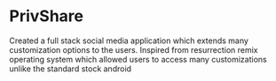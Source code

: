# PrivShare
Created a full stack social media application which extends many customization options to the users. Inspired from resurrection remix operating system which allowed users to access many customizations unlike the standard stock android
